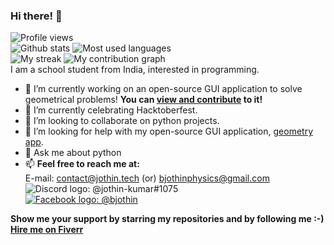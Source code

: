 
### Hi there! 👋
![Profile views](https://visitor-badge.glitch.me/badge?page_id=Jothin-kumar.Jothin-kumar)  
![Github stats](https://github-readme-stats.vercel.app/api?username=Jothin-kumar&count_private=true&show_icons=true&theme=radical)
![Most used languages](https://github-readme-stats.vercel.app/api/top-langs/?username=Jothin-kumar&theme=radical)  
![My streak](https://github-readme-streak-stats.herokuapp.com/?user=Jothin-kumar&theme=dark)
![![My contribution graph](https://activity-graph.herokuapp.com/graph?username=Jothin-kumar&theme=react-dark)](https://jothin-github-activity-graph.herokuapp.com/graph?username=Jothin-kumar&theme=react-dark)  
I am a school student from India, interested in programming.

- 🔭 I’m currently working on an open-source GUI application to solve geometrical problems! **You can [view and contribute](https://github.com/Jothin-kumar/Geometry-app) to it!**
- 🌱 I’m currently celebrating Hacktoberfest.
- 👯 I’m looking to collaborate on python projects.
- 🤔 I’m looking for help with my open-source GUI application, [geometry app](https://github.com/Jothin-kumar/Geometry-app).
- 💬 Ask me about python
- 📫 **Feel free to reach me at:**  
E-mail: contact@jothin.tech (or) bjothinphysics@gmail.com
![Discord logo](https://img.shields.io/badge/Discord-7289DA?style=for-the-badge&logo=discord&logoColor=white): @jothin-kumar#1075  
[![Facebook logo](	https://img.shields.io/badge/Facebook-1877F2?style=for-the-badge&logo=facebook&logoColor=white): @bjothin](https://www.facebook.com/bjothin)

**Show me your support by starring my repositories and by following me :-)**  
**[Hire me on Fiverr](https://www.fiverr.com/jothin_kumar)**
